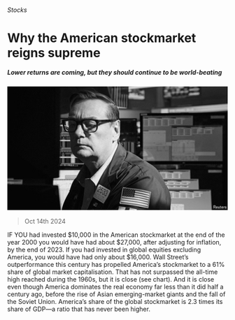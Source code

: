 ###### Stocks

# Why the American stockmarket reigns supreme 

##### Lower returns are coming, but they should continue to be world-beating 

![image](images/20241019_SRP080.jpg) 

> Oct 14th 2024 

IF YOU had invested $10,000 in the American stockmarket at the end of the year 2000 you would have had about $27,000, after adjusting for inflation, by the end of 2023. If you had invested in global equities excluding America, you would have had only about $16,000. Wall Street’s outperformance this century has propelled America’s stockmarket to a 61% share of global market capitalisation. That has not surpassed the all-time high reached during the 1960s, but it is close (see chart). And it is close even though America dominates the real economy far less than it did half a century ago, before the rise of Asian emerging-market giants and the fall of the Soviet Union. America’s share of the global stockmarket is 2.3 times its share of GDP—a ratio that has never been higher.

